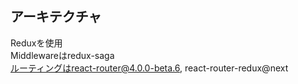 ## アーキテクチャ

Reduxを使用  
Middlewareはredux-saga  
ルーティングはreact-router@4.0.0-beta.6, react-router-redux@next
